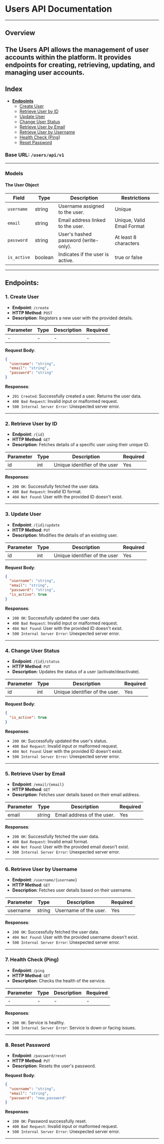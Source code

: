 # **Users API Documentation**

---

## **Overview**

The Users API allows the management of user accounts within the platform. It provides endpoints for creating, retrieving, updating, and managing user accounts.
---

## **Index**

- **[Endpoints](#endpoints)**
  - [Create User](#create-user)
  - [Retrieve User by ID](#retrieve-user-by-id)
  - [Update User](#update-user)
  - [Change User Status](#change-user-status)
  - [Retrieve User by Email](#retrieve-user-by-email)
  - [Retrieve User by Username](#retrieve-user-by-username)
  - [Health Check (Ping)](#health-check-ping)
  - [Reset Password](#reset-password)


### **Base URL**: `/users/api/v1`

---

### **Models**

#### **The User Object**

| Field       | Type    | Description                          | Restrictions               |
|-------------|---------|--------------------------------------|----------------------------|
| `username`  | string  | Username assigned to the user.       | Unique                     |
| `email`     | string  | Email address linked to the user.    | Unique, Valid Email Format |
| `password`  | string  | User's hashed password (write-only). | At least 8 characters      |
| `is_active` | boolean | Indicates if the user is active.     | true or false              |

---

## **Endpoints**:

### **1. Create User**

- **Endpoint**: `/create`
- **HTTP Method**: `POST`
- **Description**: Registers a new user with the provided details.

| Parameter | Type | Description | Required |
|-----------|------|-------------|----------|
| -         | -    | -           | -        |

**Request Body**:

```json
{
  "username": "string",
  "email": "string",
  "password": "string"
}
```

**Responses**:

- `201 Created`: Successfully created a user. Returns the user data.
- `400 Bad Request`: Invalid input or malformed request.
- `500 Internal Server Error`: Unexpected server error.

---

### **2. Retrieve User by ID**

- **Endpoint**: `/{id}`
- **HTTP Method**: `GET`
- **Description**: Fetches details of a specific user using their unique ID.

| Parameter | Type | Description                   | Required |
|-----------|------|-------------------------------|----------|
| id        | int  | Unique identifier of the user | Yes      |

**Responses**:

- `200 OK`: Successfully fetched the user data.
- `400 Bad Request`: Invalid ID format.
- `404 Not Found`: User with the provided ID doesn't exist.

---

### **3. Update User**

- **Endpoint**: `/{id}/update`
- **HTTP Method**: `PUT`
- **Description**: Modifies the details of an existing user.

| Parameter | Type | Description                   | Required |
|-----------|------|-------------------------------|----------|
| id        | int  | Unique identifier of the user | Yes      |

**Request Body**:

```json
{
  "username": "string",
  "email": "string",
  "password": "string",
  "is_active": true
}
```

**Responses**:

- `200 OK`: Successfully updated the user data.
- `400 Bad Request`: Invalid input or malformed request.
- `404 Not Found`: User with the provided ID doesn't exist.
- `500 Internal Server Error`: Unexpected server error.

---

### **4. Change User Status**

- **Endpoint**: `/{id}/status`
- **HTTP Method**: `PUT`
- **Description**: Updates the status of a user (activate/deactivate).

| Parameter | Type | Description                    | Required |
|-----------|------|--------------------------------|----------|
| id        | int  | Unique identifier of the user. | Yes      |

**Request Body**:

```json
{
  "is_active": true
}
```

**Responses**:

- `200 OK`: Successfully updated the user's status.
- `400 Bad Request`: Invalid input or malformed request.
- `404 Not Found`: User with the provided ID doesn't exist.
- `500 Internal Server Error`: Unexpected server error.

---

### **5. Retrieve User by Email**

- **Endpoint**: `/email/{email}`
- **HTTP Method**: `GET`
- **Description**: Fetches user details based on their email address.

| Parameter | Type   | Description                | Required |
|-----------|--------|----------------------------|----------|
| email     | string | Email address of the user. | Yes      |

**Responses**:

- `200 OK`: Successfully fetched the user data.
- `400 Bad Request`: Invalid email format.
- `404 Not Found`: User with the provided email doesn't exist.
- `500 Internal Server Error`: Unexpected server error.

---

### **6. Retrieve User by Username**

- **Endpoint**: `/username/{username}`
- **HTTP Method**: `GET`
- **Description**: Fetches user details based on their username.

| Parameter | Type   | Description           | Required |
|-----------|--------|-----------------------|----------|
| username  | string | Username of the user. | Yes      |

**Responses**:

- `200 OK`: Successfully fetched the user data.
- `404 Not Found`: User with the provided username doesn't exist.
- `500 Internal Server Error`: Unexpected server error.

---

### **7. Health Check (Ping)**

- **Endpoint**: `/ping`
- **HTTP Method**: `GET`
- **Description**: Checks the health of the service.

| Parameter | Type | Description | Required |
|-----------|------|-------------|----------|
| -         | -    | -           | -        |

**Responses**:

- `200 OK`: Service is healthy.
- `500 Internal Server Error`: Service is down or facing issues.

---

### **8. Reset Password**

- **Endpoint**: `/password/reset`
- **HTTP Method**: `PUT`
- **Description**: Resets the user's password.

**Request Body**:

```json
{
  "username": "string",
  "email": "string",
  "password": "new_password"
}
```

**Responses**:

- `200 OK`: Password successfully reset.
- `400 Bad Request`: Invalid input or malformed request.
- `500 Internal Server Error`: Unexpected server error.

---